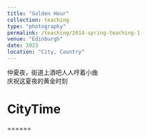 ```yaml
---
title: "Golden Hour"
collection: teaching
type: "photography"
permalink: /teaching/2014-spring-teaching-1
venue: "Edinburgh"
date: 2023
location: "City, Country"
---
```


仲夏夜，街道上酒吧人人哼着小曲  
庆祝这夏夜的黄金时刻

# CityTime
======

